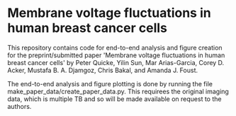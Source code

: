 # Membrane voltage fluctuations in human breast cancer cells
This repository contains code for end-to-end analysis and figure creation for the preprint/submitted paper 'Membrane voltage fluctuations in human breast cancer cells' by Peter Quicke, Yilin Sun, Mar Arias-Garcia, Corey D. Acker, Mustafa B. A. Djamgoz, Chris Bakal, and Amanda J. Foust.

The end-to-end analysis and figure plotting is done by running the file make_paper_data/create_paper_data.py. This requirees the original imaging data, which is multiple TB and so will be made available on request to the authors.
